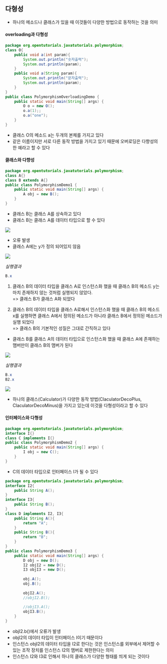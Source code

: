 ## 다형성

- 하나의 메소드나 클래스가 있을 때 이것들이 다양한 방법으로 동작하는 것을 의미

#### overloading과 다형성

```java
package org.opentutorials.javatutorials.polymorphism;
class O{
    public void a(int param){
        System.out.println("숫자출력");
        System.out.println(param);
    }
    public void a(String param){
        System.out.println("문자출력");
        System.out.println(param);
    }
}
public class PolymorphismOverloadingDemo {
    public static void main(String[] args) {
        O o = new O();
        o.a(1);;
        o.a("one");
    }
}
```

- 클래스 O의 메소드 a는 두개의 본체를 가지고 있다
- 같은 이름이지만 서로 다른 동작 방법을 가지고 있기 때문에 오버로딩은 다향성의 한 예라고 할 수 있다


#### 클래스와 다향성

```java
package org.opentutorials.javatutorials.polymorphism;
class A{}
class B extends A{}
public class PolymorphismDemo1 {
    public static void main(String[] args) {
        A obj = new B();
    }
}
```
- 클래스 B는 클래스 A를 상속하고 있다
- 클래스 B는 클래스 A를 데이터 타입으로 할 수 있다


![](https://s3.ap-northeast-2.amazonaws.com/opentutorials-user-file/module/516/2036.png)

- 오류 발생
- 클래스 A에는 y가 정의 되어있지 않음

![](https://s3.ap-northeast-2.amazonaws.com/opentutorials-user-file/module/516/2037.png)

*실행결과*
```java
B.x
```

1. 클래스 B의 데이터 타입을 클래스 A로 인스턴스화 했을 때 클래스 B의 메소드 y는 마치 존재하지 않는 것처럼 실행되지 않았다.<br>
 => 클래스 B가 클래스 A화 되었다

2. 클래스 B의 데이터 타입을 클래스 A로해서 인스턴스화 했을 때 클래스 B의 메소드 x를 실행하면 클래스 A에서 정의된 메소드가 아니라 클래스 B에서 정의된 메소드가 실행 되었다<br>
 => 클래스 B의 기본적인 성질은 그대로 간직하고 있다

- 클래스 B를 클래스 A의 데이터 타입으로 인스턴스화 했을 때 클래스 A에 존재하는 맴버만이 클래스 B의 맴버가 된다

![](https://s3.ap-northeast-2.amazonaws.com/opentutorials-user-file/module/516/2038.png)

*실행결과*
```java
B.x
B2.x
```

![](https://s3.ap-northeast-2.amazonaws.com/opentutorials-user-file/module/516/2035.png)

- 하나의 클래스(Calculator)가 다양한 동작 방법(ClaculatorDecoPlus, ClaculatorDecoMinus)을 가지고 있는데 이것을 다형성이라고 할 수 있다

#### 인터페이스와 다형성

```java
package org.opentutorials.javatutorials.polymorphism;
interface I{}
class C implements I{}
public class PolymorphismDemo2 {
    public static void main(String[] args) {
        I obj = new C();
    }
}
```

- C의 데이터 타입으로 인터페이스 I가 될 수 있다

```java
package org.opentutorials.javatutorials.polymorphism;
interface I2{
    public String A();
}
interface I3{
    public String B();
}
class D implements I2, I3{
    public String A(){
        return "A";
    }
    public String B(){
        return "B";
    }
}
public class PolymorphismDemo3 {
    public static void main(String[] args) {
        D obj = new D();
        I2 objI2 = new D();
        I3 objI3 = new D();
         
        obj.A();
        obj.B();
         
        objI2.A();
        //objI2.B();
         
        //objI3.A();
        objI3.B();
    }
}
```

-  objI2.b()에서 오류가 발생
-  objI2의 데이터 타입이 인터페이스 I이기 때문이다
- 인스턴스 objI2의 데이터 타입을 I2로 한다는 것은 인스턴스를 외부에서 제어할 수 있는 조작 장치를 인스턴스 I2의 맴버로 제한한다는 의미
-  인스턴스 I2와 I3로 인해서 하나의 클래스가 다양한 형태를 띄게 되는 것이다


